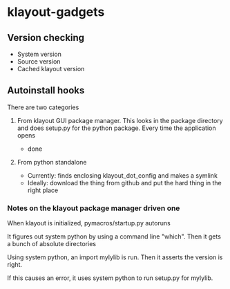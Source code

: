 # klayout-gadgets

## Version checking
- System version
- Source version
- Cached klayout version

## Autoinstall hooks
There are two categories

1. From klayout GUI package manager. This looks in the package directory and does setup.py for the python package. Every time the application opens

    - done

2. From python standalone

    - Currently: finds enclosing klayout_dot_config and makes a symlink
    - Ideally: download the thing from github and put the hard thing in the right place

### Notes on the klayout package manager driven one
When klayout is initialized, pymacros/startup.py autoruns

It figures out system python by using a command line "which". Then it gets a bunch of absolute directories

Using system python, an import mylylib is run. Then it asserts the version is right.

If this causes an error, it uses system python to run setup.py for mylylib.

